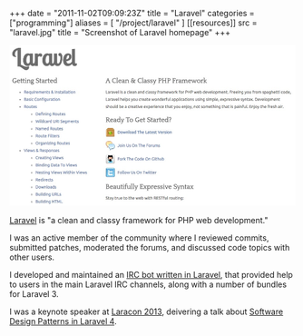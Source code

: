 +++
date = "2011-11-02T09:09:23Z"
title = "Laravel"
categories = ["programming"]
aliases = [
  "/project/laravel"
]
[[resources]]
  src = "laravel.jpg"
  title = "Screenshot of Laravel homepage"
+++

![Screenshot of old Laravel homepage](laravel.jpg)

[Laravel](https://laravel.com/) is "a clean and classy framework for PHP web development."

I was an active member of the community where I reviewed commits, submitted patches, moderated the forums, and discussed code topics with other users.

I developed and maintained an [IRC bot written in Laravel](https://github.com/sparksp/laravel-ircbot), that provided help to users in the main Laravel IRC channels, along with a number of bundles for Laravel 3.

I was a keynote speaker at [Laracon 2013](https://laracon.eu/2013/), deivering a talk about [Software Design Patterns in Laravel 4](https://www.slideshare.net/sparksphill/software-design-patterns-in-laravel-by-phill-sparks).
